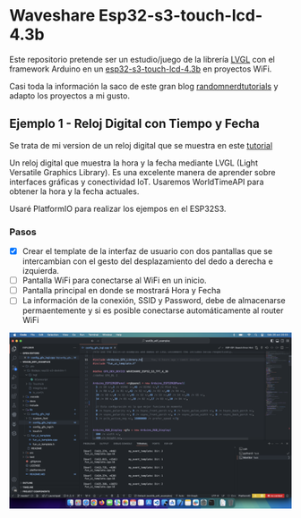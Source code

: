# Waveshare Esp32-s3-touch-lcd-4.3b

Este repositorio pretende ser un estudio/juego de la librería [LVGL](https://lvgl.io) con el framework Arduino en un [esp32-s3-touch-lcd-4.3b](https://www.waveshare.com/esp32-s3-touch-lcd-4.3b.htm) en proyectos WiFi.  

Casi toda la información la saco de este gran blog [randomnerdtutorials](https://randomnerdtutorials.com) y adapto los proyectos a mi gusto. 

## Ejemplo 1 - Reloj Digital con Tiempo y Fecha

Se trata de mi version de un reloj digital que se muestra en este [tutorial](https://randomnerdtutorials.com/esp32-cyd-lvgl-digital-clock/) 

Un reloj digital que muestra la hora y la fecha mediante LVGL (Light Versatile Graphics Library). Es una excelente manera de aprender sobre interfaces gráficas y conectividad IoT. Usaremos WorldTimeAPI para obtener la hora y la fecha actuales. 

Usaré PlatformIO para realizar los ejempos en el ESP32S3.

### Pasos 

- [x] Crear el template de la interfaz de usuario con dos pantallas que se intercambian con el gesto del desplazamiento del dedo a derecha e izquierda.
- [ ] Pantalla WiFi para conectarse al WiFi en un inicio.
- [ ] Pantalla principal en donde se mostrará Hora y Fecha 
- [ ] La información de la conexión, SSID y Password, debe de almacenarse permaentemente y si es posible conectarse automáticamente al router WiFi  

<div style="text-align: center;">

![](docs/img/result.png)

</div>


